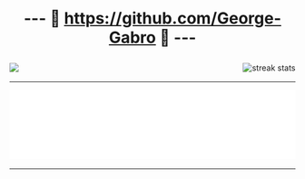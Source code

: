 <h1 align="center">

--- 🔗 https://github.com/George-Gabro 🔗 ---

</h1>

<p style="margin-right:0px;padding-right:0px" align="left">
<img align="right" alt="streak stats" src="https://github-readme-streak-stats.herokuapp.com/?user=George-Gabro&theme=dark" />
<img src="https://github-readme-stats.vercel.app/api?username=George-Gabro&theme=dark">
</p>

---

<img src="terminal.svg" alt="Typing SVG" /></a>

---
